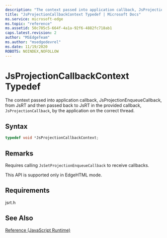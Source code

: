 ```yaml
---
description: "The context passed into application callback, JsProjectionEnqueueCallback, from JsRT and then passed back to JsRT in the provided callback, `JsProjectionCallback`, by the application on the correct thread."
title: "JsProjectionCallbackContext Typedef | Microsoft Docs"
ms.service: microsoft-edge
ms.topic: "reference"
ms.assetid: 50c705c5-664f-4a1a-92f6-4882fc718ab1
caps.latest.revision: 2
author: "MSEdgeTeam"
ms.author: "msedgedevrel"
ms.date: 11/19/2020
ROBOTS: NOINDEX,NOFOLLOW
---
```

# JsProjectionCallbackContext Typedef

The context passed into application callback, JsProjectionEnqueueCallback, from JsRT and then passed back to JsRT in the provided callback, `JsProjectionCallback`, by the application on the correct thread.  
  
## Syntax  
  
```cpp  
typedef void *JsProjectionCallbackContext;  
```  
  
## Remarks  
 Requires calling `JsSetProjectionEnqueueCallback` to receive callbacks.  
  
 This API is supported only in EdgeHTML mode.  
  
## Requirements  
 jsrt.h  
  
## See Also  
 [Reference (JavaScript Runtime)](../chakra-hosting/reference-javascript-runtime.md)
